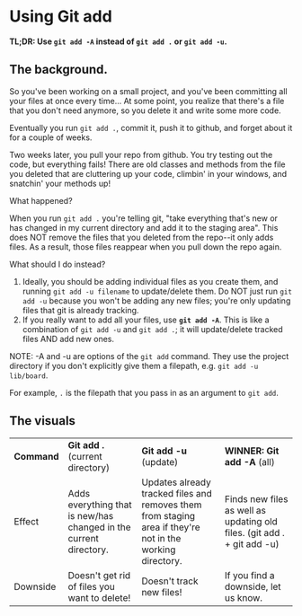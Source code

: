 # Using Git add

<b>TL;DR: Use `git add -A` instead of `git add .` or `git add -u`.</b>

## The background.

So you've been working on a small project, and you've been committing all your files at once every time... At some point, you realize that there's a file that you don't need anymore, so you delete it and write some more code.  

Eventually you run `git add .`, commit it, push it to github, and forget about it for a couple of weeks.

Two weeks later, you pull your repo from github.  You try testing out the code, but everything fails!  There are old classes and methods from the file you deleted that are cluttering up your code, climbin' in your windows, and snatchin' your methods up!

What happened?

When you run `git add .`  you're telling git, "take everything that's new or has changed in my current directory and add it to the staging area".  This does NOT remove the files that you deleted from the repo--it only adds files.  As a result, those files reappear when you pull down the repo again.

What should I do instead?

1. Ideally, you should be adding individual files as you create them, and running `git add -u filename` to update/delete them.  Do NOT just run `git add -u` because you won't be adding any new files; you're only updating files that git is already tracking.
2. If you really want to add all your files, use <b>`git add -A`</b>.  This is like a combination of `git add -u` and `git add .`; it will update/delete tracked files AND add new ones.

NOTE: -A and -u are options of the `git add` command.  They use the project
directory if you don't explicitly give them a filepath, e.g. `git add -u lib/board`.  

For example, `.` is the filepath that you pass in as an argument to `git add`.

## The visuals

<table>
	<tr>
		<td><strong>Command</strong></td><td><strong>Git add .</strong> (current directory)</td><td><strong>Git add -u</strong> (update)</td><td><strong>WINNER: Git add -A </strong>(all)</td>
	</tr>
	<tr>
		<td>Effect</td><td>Adds everything that is new/has changed in the current directory.</td><td>Updates already tracked files and removes them from staging area if they're not in the working directory.</td><td>Finds new files as well as updating old files. (git add . + git add -u)</td>
	</tr>
	<tr>
		<td>Downside</td><td>Doesn't get rid of files you want to delete!</td><td>Doesn't track new files!</td><td>If you find a downside, let us know.</td>
	</tr>
</table>


